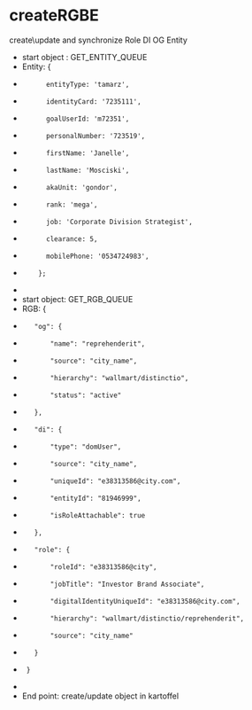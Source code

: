 # createRGBE
 
create\update and synchronize Role DI OG Entity

- start object : GET_ENTITY_QUEUE
- Entity: {
-           entityType: 'tamarz',
-           identityCard: '7235111',
-           goalUserId: 'm72351',
-           personalNumber: '723519',
-           firstName: 'Janelle',
-           lastName: 'Mosciski',
-           akaUnit: 'gondor',
-           rank: 'mega',
-           job: 'Corporate Division Strategist',
-           clearance: 5,
-           mobilePhone: '0534724983',
-         };
-
- start object: GET_RGB_QUEUE
- RGB: {
-        "og": {
-            "name": "reprehenderit",
-            "source": "city_name",
-            "hierarchy": "wallmart/distinctio",
-            "status": "active"
-        },
-        "di": {
-            "type": "domUser",
-            "source": "city_name",
-            "uniqueId": "e38313586@city.com",
-            "entityId": "81946999",
-            "isRoleAttachable": true
-        },
-        "role": {
-            "roleId": "e38313586@city",
-            "jobTitle": "Investor Brand Associate",
-            "digitalIdentityUniqueId": "e38313586@city.com",
-            "hierarchy": "wallmart/distinctio/reprehenderit",
-            "source": "city_name"
-        }
-      }
-
- End point: create/update object in kartoffel 
